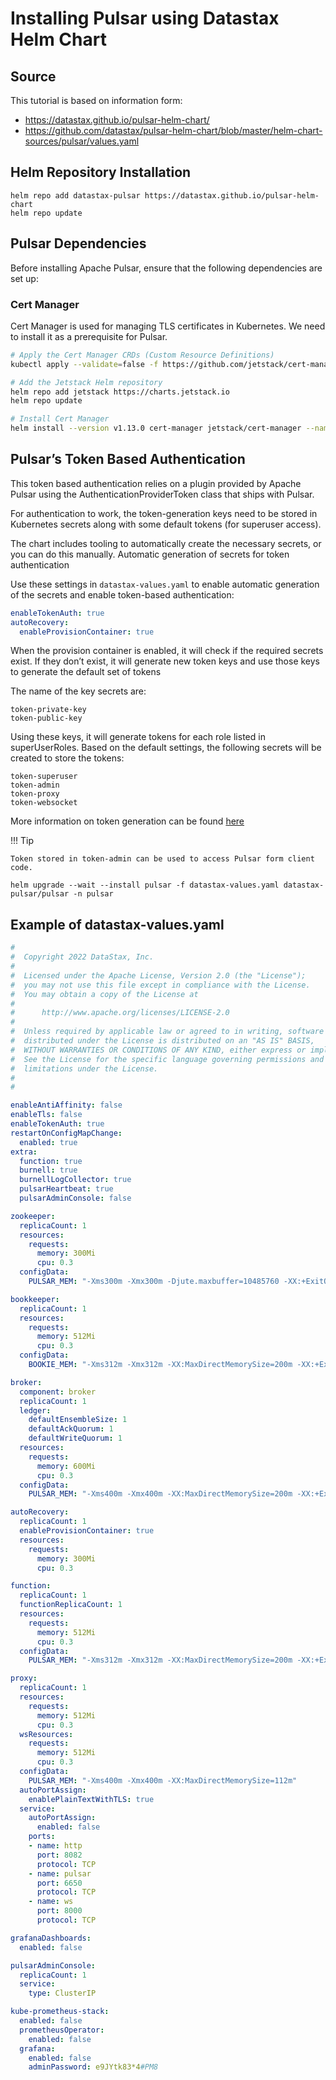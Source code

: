 # Installing Pulsar using Datastax Helm Chart

## Source

This tutorial is based on information form:

* https://datastax.github.io/pulsar-helm-chart/
* https://github.com/datastax/pulsar-helm-chart/blob/master/helm-chart-sources/pulsar/values.yaml


## Helm Repository Installation

```commandline
helm repo add datastax-pulsar https://datastax.github.io/pulsar-helm-chart
helm repo update
```

## Pulsar Dependencies

Before installing Apache Pulsar, ensure that the following dependencies are set up:

### Cert Manager

Cert Manager is used for managing TLS certificates in Kubernetes. We need to install it as a prerequisite for Pulsar.

```bash
# Apply the Cert Manager CRDs (Custom Resource Definitions)
kubectl apply --validate=false -f https://github.com/jetstack/cert-manager/releases/download/v1.13.0/cert-manager.crds.yaml

# Add the Jetstack Helm repository
helm repo add jetstack https://charts.jetstack.io
helm repo update

# Install Cert Manager
helm install --version v1.13.0 cert-manager jetstack/cert-manager --namespace cert-manager --create-namespace
```

## Pulsar’s Token Based Authentication

This token based authentication relies on a plugin provided by Apache Pulsar using the AuthenticationProviderToken class that ships with Pulsar.

For authentication to work, the token-generation keys need to be stored in Kubernetes secrets along with some default tokens (for superuser access).

The chart includes tooling to automatically create the necessary secrets, or you can do this manually.
Automatic generation of secrets for token authentication

Use these settings in `datastax-values.yaml` to enable automatic generation of the secrets and enable token-based authentication:

```yaml
enableTokenAuth: true
autoRecovery:
  enableProvisionContainer: true
```

When the provision container is enabled, it will check if the required secrets exist. If they don’t exist, it will generate new token keys and use those keys to generate the default set of tokens

The name of the key secrets are:

    token-private-key
    token-public-key

Using these keys, it will generate tokens for each role listed in superUserRoles. Based on the default settings, the following secrets will be created to store the tokens:

    token-superuser
    token-admin
    token-proxy
    token-websocket


More information on token generation can be found [here](https://datastax.github.io/pulsar-helm-chart/)

!!! Tip

    Token stored in token-admin can be used to access Pulsar form client code. 


```commandline
helm upgrade --wait --install pulsar -f datastax-values.yaml datastax-pulsar/pulsar -n pulsar
```


## Example of datastax-values.yaml

```yaml
#
#  Copyright 2022 DataStax, Inc.
#
#  Licensed under the Apache License, Version 2.0 (the "License");
#  you may not use this file except in compliance with the License.
#  You may obtain a copy of the License at
#
#      http://www.apache.org/licenses/LICENSE-2.0
#
#  Unless required by applicable law or agreed to in writing, software
#  distributed under the License is distributed on an "AS IS" BASIS,
#  WITHOUT WARRANTIES OR CONDITIONS OF ANY KIND, either express or implied.
#  See the License for the specific language governing permissions and
#  limitations under the License.
#
#

enableAntiAffinity: false
enableTls: false
enableTokenAuth: true
restartOnConfigMapChange:
  enabled: true
extra:
  function: true
  burnell: true
  burnellLogCollector: true
  pulsarHeartbeat: true
  pulsarAdminConsole: false

zookeeper:
  replicaCount: 1
  resources:
    requests:
      memory: 300Mi
      cpu: 0.3
  configData:
    PULSAR_MEM: "-Xms300m -Xmx300m -Djute.maxbuffer=10485760 -XX:+ExitOnOutOfMemoryError"

bookkeeper:
  replicaCount: 1
  resources:
    requests:
      memory: 512Mi
      cpu: 0.3
  configData:
    BOOKIE_MEM: "-Xms312m -Xmx312m -XX:MaxDirectMemorySize=200m -XX:+ExitOnOutOfMemoryError"

broker:
  component: broker
  replicaCount: 1
  ledger:
    defaultEnsembleSize: 1
    defaultAckQuorum: 1
    defaultWriteQuorum: 1
  resources:
    requests:
      memory: 600Mi
      cpu: 0.3
  configData:
    PULSAR_MEM: "-Xms400m -Xmx400m -XX:MaxDirectMemorySize=200m -XX:+ExitOnOutOfMemoryError"

autoRecovery:
  replicaCount: 1
  enableProvisionContainer: true
  resources:
    requests:
      memory: 300Mi
      cpu: 0.3

function:
  replicaCount: 1
  functionReplicaCount: 1
  resources:
    requests:
      memory: 512Mi
      cpu: 0.3
  configData:
    PULSAR_MEM: "-Xms312m -Xmx312m -XX:MaxDirectMemorySize=200m -XX:+ExitOnOutOfMemoryError"

proxy:
  replicaCount: 1
  resources:
    requests:
      memory: 512Mi
      cpu: 0.3
  wsResources:
    requests:
      memory: 512Mi
      cpu: 0.3
  configData:
    PULSAR_MEM: "-Xms400m -Xmx400m -XX:MaxDirectMemorySize=112m"
  autoPortAssign:
    enablePlainTextWithTLS: true
  service:
    autoPortAssign:
      enabled: false
    ports:
    - name: http
      port: 8082
      protocol: TCP
    - name: pulsar
      port: 6650
      protocol: TCP
    - name: ws
      port: 8000
      protocol: TCP

grafanaDashboards:
  enabled: false

pulsarAdminConsole:
  replicaCount: 1
  service:
    type: ClusterIP

kube-prometheus-stack:
  enabled: false
  prometheusOperator:
    enabled: false
  grafana:
    enabled: false
    adminPassword: e9JYtk83*4#PM8
```